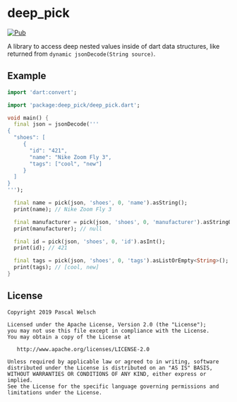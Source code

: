 # deep_pick

[![Pub](https://img.shields.io/pub/v/deep_pick.svg)](https://pub.dartlang.org/packages/deep_pick)

A library to access deep nested values inside of dart data structures, like returned from `dynamic jsonDecode(String source)`.

## Example


```dart
import 'dart:convert';

import 'package:deep_pick/deep_pick.dart';

void main() {
  final json = jsonDecode('''
{
  "shoes": [
     { 
       "id": "421",
       "name": "Nike Zoom Fly 3",
       "tags": ["cool", "new"]
     }
  ]
}
''');

  final name = pick(json, 'shoes', 0, 'name').asString();
  print(name); // Nike Zoom Fly 3

  final manufacturer = pick(json, 'shoes', 0, 'manufacturer').asStringOrNull();
  print(manufacturer); // null

  final id = pick(json, 'shoes', 0, 'id').asInt();
  print(id); // 421

  final tags = pick(json, 'shoes', 0, 'tags').asListOrEmpty<String>();
  print(tags); // [cool, new]
}
```

## License

```
Copyright 2019 Pascal Welsch

Licensed under the Apache License, Version 2.0 (the "License");
you may not use this file except in compliance with the License.
You may obtain a copy of the License at

   http://www.apache.org/licenses/LICENSE-2.0

Unless required by applicable law or agreed to in writing, software
distributed under the License is distributed on an "AS IS" BASIS,
WITHOUT WARRANTIES OR CONDITIONS OF ANY KIND, either express or implied.
See the License for the specific language governing permissions and
limitations under the License.
```
